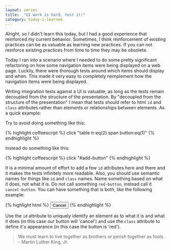 ```yaml
---
layout: series
title:  "UI work is hard, test it!"
category: today-i-learned
---
```


Alright, so I didn't learn this today, but I had a good experience that reinforced my current behavior. Sometimes, I think reinforcement of existing practices can be as valuable as learning new practices. If you can not reinforce existing practices from time to time they may be obsolete.

Today I ran into a scenario where I needed to do some pretty significant refactoring on how some navigation items were being displayed on a web page. Luckily, there were thorough tests around which items should display and when. This made it very easy to completely reimplement how the navigation items were being displayed.

Writing integration tests against a UI is valuable, as long as the tests remain decoupled from the structure of the presentation. By "decoupled from the structure of the presentation" I mean that tests should refer to html `id` and `class` attributes rather than elements or relationships between elements. As a quick example:

Try to avoid doing something like this:

{% highlight coffeescript %}
click "table tr:eq(2) span button:eq(1)"
{% endhighlight %}

Instead do something like this:

{% highlight coffeescript %}
click "#add-button"
{% endhighlight %}

It is a minimal amount of effort to add a few `id` attributes here and there and it makes the tests infinitely more readable. Also, you should use semantic names for things like `id` and `class` names. Name something based on what it does, not what it is. Do not call something `red-button`, instead call it `cancel-button`. You can have something that is both, like the following example:

{% highlight html %}
<button id="cancel-button" class="red-button">Cancel</button>
{% endhighlight %}

Use the `id` attribute to uniquely identify an element as to what it is and what it does (in this case our button will 'cancel') and use the `class` attribute to define it's appearance (in this case the button is 'red').

> We must learn to live together as brothers or perish together as fools. - Martin Luther King, Jr.
